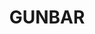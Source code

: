 ---
lastmod: '2025-04-06T06:05:20+00:00'
latitude: -34.257669
layout: suburb
longitude: 144.695233
postcode: '2711'
state: NSW
title: GUNBAR
url: /nsw/gunbar/
---